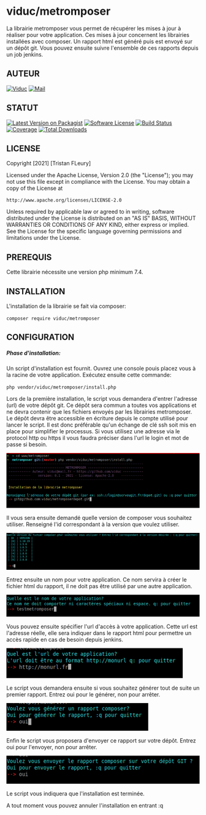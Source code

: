 viduc/metromposer
=======

La librairie metromposer vous permet de récupérer les mises à jour à réaliser
pour votre application. Ces mises à jour concernent les librairies installées
avec composer. Un rapport html est généré puis est envoyé sur un dépôt git. Vous
pouvez ensuite suivre l'ensemble de ces rapports depuis un job jenkins. 

AUTEUR
------
[![Viduc](https://www.shareicon.net/data/48x48/2016/01/02/229394_cylon_256x256.png)](https://github.com/viduc) 
[![Mail](https://www.shareicon.net/data/48x48/2016/03/20/444954_mail_200x200.png)](mailto:viduc@mail.fr?subject=[GitHub]metromposer)

STATUT
------
[![Latest Version on Packagist](https://img.shields.io/packagist/v/viduc/metromposer.svg?style=flat-square)](https://packagist.org/packages/viduc/metromposer)
[![Software License](https://img.shields.io/badge/license-Apache%202-blue.svg?style=flat-square)](LICENSE.md)
[![Build Status](https://api.travis-ci.com/viduc/metromposer.svg)](https://travis-ci.com/viduc/metromoser)
[![Coverage](https://codecov.io/gh/viduc/metromposer/branch/master/graph/badge.svg)](https://codecov.io/gh/viduc/metromposer/)
[![Total Downloads](https://img.shields.io/packagist/dt/viduc/metromposer.svg?style=flat-square)](https://packagist.org/packages/viduc/metromposer)

LICENSE
-------

Copyright [2021] [Tristan FLeury]

Licensed under the Apache License, Version 2.0 (the "License");
you may not use this file except in compliance with the License.
You may obtain a copy of the License at

    http://www.apache.org/licenses/LICENSE-2.0

Unless required by applicable law or agreed to in writing, software
distributed under the License is distributed on an "AS IS" BASIS,
WITHOUT WARRANTIES OR CONDITIONS OF ANY KIND, either express or implied.
See the License for the specific language governing permissions and
limitations under the License.

PREREQUIS
---------

Cette librairie nécessite une version php minimum 7.4.

INSTALLATION
------------

L'installation de la librairie se fait via composer:

`composer require viduc/metromposer`

CONFIGURATION
-------------

##### Phase d'installation:

Un script d'installation est fournit. Ouvrez une console pouis placez vous à la
racine de votre application. Exécutez ensuite cette commande:

`php vendor/viduc/metromposer/install.php`

Lors de la première installation, le script vous demandera d'entrer
l'adresse (url) de votre dépôt git. Ce dépôt sera commun a toutes vos 
applications et ne devra contenir que les fichiers envoyés par les librairies
metromposer. Le dépôt devra être accessible en écriture depuis le compte utilisé
pour lancer le script. Il est donc préférable qu'un échange de clé ssh soit mis
en place pour simplifier le processus. Si vous utilisez une adresse via le protocol
http ou https il vous faudra préciser dans l'url le login et mot de passe si
besoin.

![url](Ressources/Images/readme/01.png)

Il vous sera ensuite demandé quelle version de composer vous souhaitez utiliser.
Renseigné l'id correspondant à la version que voulez utiliser.

![url](Ressources/Images/readme/02.png)

Entrez ensuite un nom pour votre application. Ce nom servira à créer le fichier
html du rapport, il ne doit pas être utilisé par une autre application.

![url](Ressources/Images/readme/03.png)

Vous pouvez ensuite spécifier l'url d'accès à votre application. Cette url est
l'adresse réelle, elle sera indiquer dans le rapport html pour permettre un
accès rapide en cas de besoin depuis jenkins.

![url](Ressources/Images/readme/04.png)

Le script vous demandera ensuite si vous souhaitez générer tout de suite un
premier rapport. Entrez oui pour le générer, non pour arrêter.

![url](Ressources/Images/readme/05.png)

Enfin le script vous proposera d'envoyer ce rapport sur votre dépôt. Entrez oui
pour l'envoyer, non pour arrêter.

![url](Ressources/Images/readme/06.png)

Le script vous indiquera que l'installation est terminée.

A tout moment vous pouvez annuler l'installation en entrant :q

